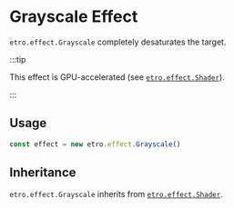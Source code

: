 # Grayscale Effect

`etro.effect.Grayscale` completely desaturates the target.

:::tip

This effect is GPU-accelerated (see [`etro.effect.Shader`](shader)).

:::

## Usage

```ts
const effect = new etro.effect.Grayscale()
```

## Inheritance

`etro.effect.Grayscale` inherits from [`etro.effect.Shader`](shader).
